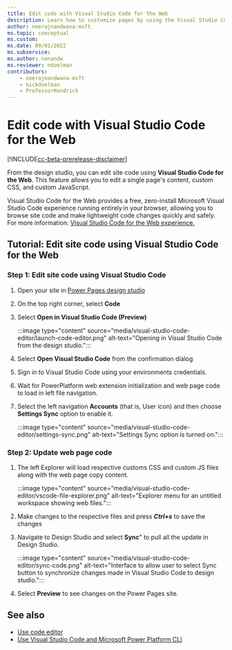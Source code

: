 ```yaml
---
title: Edit code with Visual Studio Code for the Web
description: Learn how to customize pages by using the Visual Studio Code for the Web editor.
author: neerajnandwana-msft
ms.topic: conceptual
ms.custom: 
ms.date: 09/01/2022
ms.subservice:
ms.author: nenandw 
ms.reviewer: ndoelman
contributors:
    - neerajnandwana-msft
    - nickdoelman
    - ProfessorKendrick
---
```


# Edit code with Visual Studio Code for the Web

[!INCLUDE[cc-beta-prerelease-disclaimer](../includes/cc-beta-prerelease-disclaimer.md)]

From the design studio, you can edit site code using **Visual Studio Code for the Web**. This feature allows you to edit a single page's content, custom CSS, and custom JavaScript.

Visual Studio Code for the Web provides a free, zero-install Microsoft Visual Studio Code experience running entirely in your browser, allowing you to browse site code and make lightweight code changes quickly and safely. For more information: [Visual Studio Code for the Web experience.](https://code.visualstudio.com/docs/editor/vscode-web)

## Tutorial: Edit site code using Visual Studio Code for the Web

### Step 1: Edit site code using Visual Studio Code

1. Open your site in [Power Pages design studio](../getting-started/use-design-studio.md)

1. On the top right corner, select **Code**

1. Select **Open in Visual Studio Code (Preview)**

    :::image type="content" source="media/visual-studio-code-editor/launch-code-editor.png" alt-text="Opening in Visual Studio Code from the design studio.":::

1. Select **Open Visual Studio Code** from the confirmation dialog

1. Sign in to Visual Studio Code using your environments credentials.

1. Wait for PowerPlatform web extension initialization and web page code to load in left file navigation.

1. Select the left navigation **Accounts** (that is, User icon) and then choose **Settings Sync** option to enable it.

    :::image type="content" source="media/visual-studio-code-editor/settings-sync.png" alt-text="Settings Sync option is turned on.":::

### Step 2: Update web page code

1. The left Explorer will load respective customs CSS and custom JS files along with the web page copy content.

    :::image type="content" source="media/visual-studio-code-editor/vscode-file-explorer.png" alt-text="Explorer menu for an untitled workspace showing web files.":::

1. Make changes to the respective files and press ***Ctrl+s*** to save the changes

1. Navigate to Design Studio and select **Sync**" to pull all the update in Design Studio.

    :::image type="content" source="media/visual-studio-code-editor/sync-code.png" alt-text="Interface to allow user to select Sync button to synchronize changes made in Visual Studio Code to design studio.":::

1. Select **Preview** to see changes on the Power Pages site.

## See also

- [Use code editor](../getting-started/code-editor.md)
- [Use Visual Studio Code and Microsoft Power Platform CLI](cli-tutorial.md)